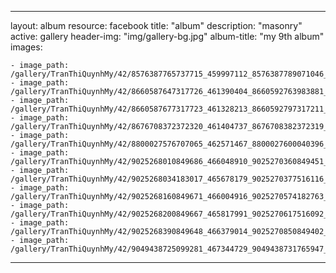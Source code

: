 
---
layout: album
resource: facebook
title: "album"
description: "masonry"
active: gallery
header-img: "img/gallery-bg.jpg"
album-title: "my 9th album"
images:
    
    - image_path: /gallery/TranThiQuynhMy/42/8576387765737715_459997112_8576387789071046_4871565865711837888_n.jpg
    - image_path: /gallery/TranThiQuynhMy/42/8660587647317726_461390404_8660592763983881_3948881144447896550_n.jpg
    - image_path: /gallery/TranThiQuynhMy/42/8660587677317723_461328213_8660592797317211_1326103874533813158_n.jpg
    - image_path: /gallery/TranThiQuynhMy/42/8676708372372320_461404737_8676708382372319_3712266209515701717_n.jpg
    - image_path: /gallery/TranThiQuynhMy/42/8800027576707065_462571467_8800027600040396_1896785816690454635_n.jpg
    - image_path: /gallery/TranThiQuynhMy/42/9025268010849686_466048910_9025270360849451_3575240253765846233_n.jpg
    - image_path: /gallery/TranThiQuynhMy/42/9025268034183017_465678179_9025270377516116_3496367360284629371_n.jpg
    - image_path: /gallery/TranThiQuynhMy/42/9025268160849671_466004916_9025270574182763_8588216298729780511_n.jpg
    - image_path: /gallery/TranThiQuynhMy/42/9025268200849667_465817991_9025270617516092_5654275024369928869_n.jpg
    - image_path: /gallery/TranThiQuynhMy/42/9025268390849648_466379014_9025270850849402_2222882102941461722_n.jpg
    - image_path: /gallery/TranThiQuynhMy/42/9049438725099281_467344729_9049438731765947_8361687455546607336_n.jpg
---